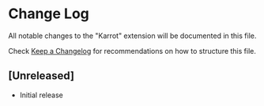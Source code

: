 # Change Log

All notable changes to the "Karrot" extension will be documented in this file.

Check [Keep a Changelog](http://keepachangelog.com/) for recommendations on how to structure this file.

## [Unreleased]

- Initial release
